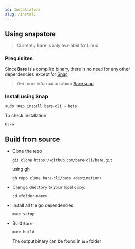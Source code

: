 ```yaml
---
id: Installation 
slug: /install
---
```


## Using snapstore 

> Currently Bare is only availabel for Linux

### Prequisites 

Since **Bare** is a compiled binary, there is no need for any other dependencies, except for [Snap](https://snapcraft.io/docs/installing-snapd)
> Get more information about [Bare snap](https://snapcraft.io/bare-cli)

### Install using Snap 
```shell
sudo snap install bare-cli --beta
```

To check installation

```shell
bare
```
## Build from source

- Clone the repo
	```shell
	git clone https://github.com/bare-cli/bare.git
	```
	using [gh](https://github.com/cli/cli)
	```shell
	gh repo clone bare-cli/bare <destination>
	```

- Change directory to your local copy: 
	```shell
	cd <folder-name>
	```
- Install all the go dependencies
	```shell
	make setup
	```
- Build `Bare`
	```shell
	make build
	```
	The output binary can be found in `bin` folder
